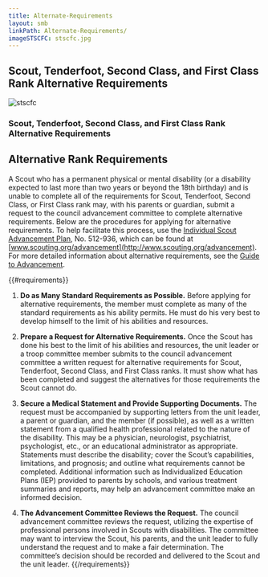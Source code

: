 ```yaml
---
title: Alternate-Requirements
layout: smb
linkPath: Alternate-Requirements/
imageSTSCFC: stscfc.jpg
---
```


## Scout, Tenderfoot, Second Class, and First Class Rank Alternative Requirements

<div class="D(f) Fxd(c)--s">

<div class="Ta(c) Pt(1em)--s">

![stscfc]({{imageSTSCFC}})</div>

</div>

### Scout, Tenderfoot, Second Class, and First Class Rank Alternative Requirements

<p></p>

## Alternative Rank Requirements

A Scout who has a permanent physical or mental disability (or a disability expected to last more than two years or beyond the 18th birthday) and is unable to complete all of the requirements for Scout, Tenderfoot, Second Class, or First Class rank may, with his parents or guardian, submit a request to the council advancement committee to complete alternative requirements. Below are the procedures for applying for alternative requirements. To help facilitate this process, use the [Individual Scout Advancement Plan](https://filestore.scouting.org/filestore/pdf/512-936_wb.pdf), No. 512-936, which can be found at [www.scouting.org/advancement](http://www.scouting.org/advancement). For more detailed information about alternative requirements, see the [Guide to Advancement](https://www.scouting.org/resources/guide-to-advancement/contents/).

{{#requirements}}
1. **Do as Many Standard Requirements as Possible.** Before applying for alternative requirements, the member must complete as many of the standard requirements as his ability permits. He must do his very best to develop himself to the limit of his abilities and resources.

2. **Prepare a Request for Alternative Requirements.** Once the Scout has done his best to the limit of his abilities and resources, the unit leader or a troop committee member submits to the council advancement committee a written request for alternative requirements for Scout, Tenderfoot, Second Class, and First Class ranks. It must show what has been completed and suggest the alternatives for those requirements the Scout cannot do.

3. **Secure a Medical Statement and Provide Supporting Documents.** The request must be accompanied by supporting letters from the unit leader, a parent or guardian, and the member (if possible), as well as a written statement from a qualified health professional related to the nature of the disability. This may be a physician, neurologist, psychiatrist, psychologist, etc., or an educational administrator as appropriate. Statements must describe the disability; cover the Scout’s capabilities, limitations, and prognosis; and outline what requirements cannot be completed. Additional information such as Individualized Education Plans (IEP) provided to parents by schools, and various treatment summaries and reports, may help an advancement committee make an informed decision.

4. **The Advancement Committee Reviews the Request.** The council advancement committee reviews the request, utilizing the expertise of professional persons involved in Scouts with disabilities. The committee may want to interview the Scout, his parents, and the unit leader to fully understand the request and to make a fair determination. The committee’s decision should be recorded and delivered to the Scout and the unit leader.
{{/requirements}}
